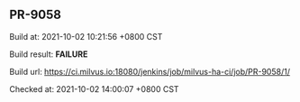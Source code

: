<h2><a name="pr-9058" class="anchor" href="#pr-9058" rel="nofollow" aria-hidden="true"><span class="octicon octicon-link"></span></a>PR-9058</h2>

<p>Build at: 2021-10-02 10:21:56 +0800 CST</p>

<p>Build result: <strong>FAILURE</strong></p>

<p>Build url: <a href="https://ci.milvus.io:18080/jenkins/job/milvus-ha-ci/job/PR-9058/1/" rel="nofollow">https://ci.milvus.io:18080/jenkins/job/milvus-ha-ci/job/PR-9058/1/</a></p>

<p>Checked at: 2021-10-02 14:00:07 +0800 CST</p>
